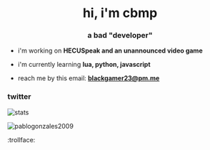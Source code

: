 <h1 align="center">hi, i'm cbmp</h1>
<h3 align="center">a bad "developer"</h3>


- i'm working on **HECUSpeak and an unannounced video game**

- i'm currently learning **lua, python, javascript**

- reach me by this email: **blackgamer23@pm.me**

<h3 align="left">twitter</h3>
<p align="left">

![stats](https://github-readme-stats.vercel.app/api?username=pablogonzales2009&show_icons=true&theme=synthwave)

<p align="left"> <img src="https://komarev.com/ghpvc/?username=pablogonzales2009&label=Profile%20views&color=0e75b6&style=flat" alt="pablogonzales2009" /> </p>

:trollface:
